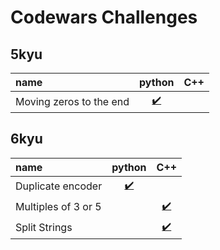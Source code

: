# Codewars Challenges

## 5kyu
| name                     | python                                              | C++                                                 |
| :----------------------- | :-------------------------------------------------: | :-------------------------------------------------: | 
| Moving zeros to the end | [✔️](./5kyu/python/moving_zeros_to_the_end.py)     | []()                                               | 

## 6kyu
| name                     | python                                              | C++                                                 |
| :----------------------- | :-------------------------------------------------: | :-------------------------------------------------: | 
| Duplicate encoder        | [✔️](./6kyu/python/duplicate_encoder.py)           | []()                                                | 
| Multiples of 3 or 5      | []()                                                | [✔️](./6kyu/cpp/multiples_of_3_or_5.cpp)           | 
| Split Strings            | []()                                                | [✔️](./6kyu/cpp/split_strings.cpp)                 | 

